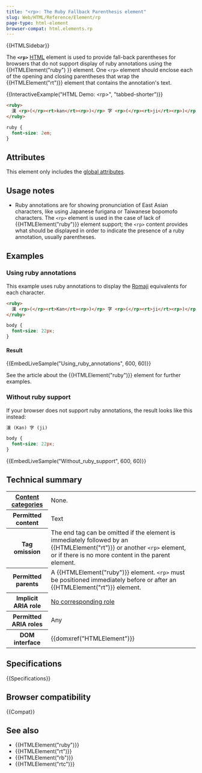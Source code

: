 ```yaml
---
title: "<rp>: The Ruby Fallback Parenthesis element"
slug: Web/HTML/Reference/Element/rp
page-type: html-element
browser-compat: html.elements.rp
---
```


{{HTMLSidebar}}

The **`<rp>`** [HTML](/en-US/docs/Web/HTML) element is used to provide fall-back parentheses for browsers that do not support display of ruby annotations using the {{HTMLElement("ruby") }} element. One `<rp>` element should enclose each of the opening and closing parentheses that wrap the {{HTMLElement("rt")}} element that contains the annotation's text.

{{InteractiveExample("HTML Demo: &lt;rp&gt;", "tabbed-shorter")}}

```html interactive-example
<ruby>
  漢 <rp>(</rp><rt>kan</rt><rp>)</rp> 字 <rp>(</rp><rt>ji</rt><rp>)</rp>
</ruby>
```

```css interactive-example
ruby {
  font-size: 2em;
}
```

## Attributes

This element only includes the [global attributes](/en-US/docs/Web/HTML/Reference/Global_attributes).

## Usage notes

- Ruby annotations are for showing pronunciation of East Asian characters, like using Japanese furigana or Taiwanese bopomofo characters. The `<rp>` element is used in the case of lack of {{HTMLElement("ruby")}} element support; the `<rp>` content provides what should be displayed in order to indicate the presence of a ruby annotation, usually parentheses.

## Examples

### Using ruby annotations

This example uses ruby annotations to display the [Romaji](https://en.wikipedia.org/wiki/Romaji) equivalents for each character.

```html
<ruby>
  漢 <rp>(</rp><rt>Kan</rt><rp>)</rp> 字 <rp>(</rp><rt>ji</rt><rp>)</rp>
</ruby>
```

```css hidden
body {
  font-size: 22px;
}
```

#### Result

{{EmbedLiveSample("Using_ruby_annotations", 600, 60)}}

See the article about the {{HTMLElement("ruby")}} element for further examples.

### Without ruby support

If your browser does not support ruby annotations, the result looks like this instead:

```html hidden
漢 (Kan) 字 (ji)
```

```css hidden
body {
  font-size: 22px;
}
```

{{EmbedLiveSample("Without_ruby_support", 600, 60)}}

## Technical summary

<table class="properties">
  <tbody>
    <tr>
      <th scope="row">
        <a href="/en-US/docs/Web/HTML/Guides/Content_categories"
          >Content categories</a
        >
      </th>
      <td>None.</td>
    </tr>
    <tr>
      <th scope="row">Permitted content</th>
      <td>Text</td>
    </tr>
    <tr>
      <th scope="row">Tag omission</th>
      <td>
        The end tag can be omitted if the element is immediately followed by an
        {{HTMLElement("rt")}} or another <code>&#x3C;rp></code> element,
        or if there is no more content in the parent element.
      </td>
    </tr>
    <tr>
      <th scope="row">Permitted parents</th>
      <td>
        A {{HTMLElement("ruby")}} element. <code>&#x3C;rp></code> must
        be positioned immediately before or after an
        {{HTMLElement("rt")}} element.
      </td>
    </tr>
    <tr>
      <th scope="row">Implicit ARIA role</th>
      <td>
        <a href="https://www.w3.org/TR/html-aria/#dfn-no-corresponding-role"
          >No corresponding role</a
        >
      </td>
    </tr>
    <tr>
      <th scope="row">Permitted ARIA roles</th>
      <td>Any</td>
    </tr>
    <tr>
      <th scope="row">DOM interface</th>
      <td>{{domxref("HTMLElement")}}</td>
    </tr>
  </tbody>
</table>

## Specifications

{{Specifications}}

## Browser compatibility

{{Compat}}

## See also

- {{HTMLElement("ruby")}}
- {{HTMLElement("rt")}}
- {{HTMLElement("rb")}}
- {{HTMLElement("rtc")}}
